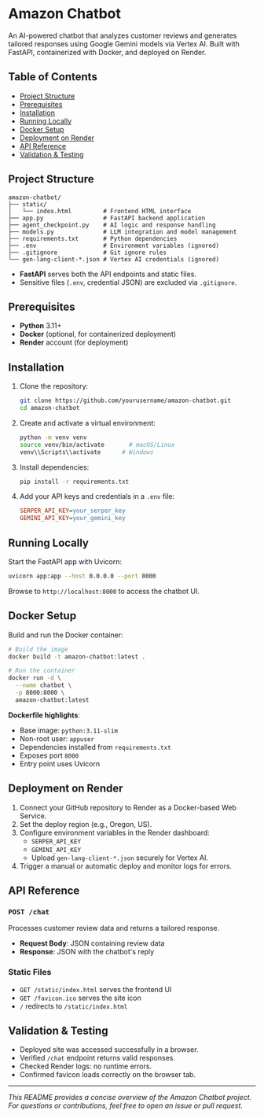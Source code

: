 # Amazon Chatbot

An AI-powered chatbot that analyzes customer reviews and generates tailored responses using Google Gemini models via Vertex AI. Built with FastAPI, containerized with Docker, and deployed on Render.

## Table of Contents

- [Project Structure](#project-structure)
- [Prerequisites](#prerequisites)
- [Installation](#installation)
- [Running Locally](#running-locally)
- [Docker Setup](#docker-setup)
- [Deployment on Render](#deployment-on-render)
- [API Reference](#api-reference)
- [Validation & Testing](#validation--testing)

## Project Structure

```
amazon-chatbot/
├── static/
│   └── index.html         # Frontend HTML interface
├── app.py                 # FastAPI backend application
├── agent_checkpoint.py    # AI logic and response handling
├── models.py              # LLM integration and model management
├── requirements.txt       # Python dependencies
├── .env                   # Environment variables (ignored)
├── .gitignore             # Git ignore rules
└── gen-lang-client-*.json # Vertex AI credentials (ignored)
```

- **FastAPI** serves both the API endpoints and static files.
- Sensitive files (`.env`, credential JSON) are excluded via `.gitignore`.

## Prerequisites

- **Python** 3.11+
- **Docker** (optional, for containerized deployment)
- **Render** account (for deployment)

## Installation

1. Clone the repository:
   ```bash
   git clone https://github.com/yourusername/amazon-chatbot.git
   cd amazon-chatbot
   ```
2. Create and activate a virtual environment:
   ```bash
   python -m venv venv
   source venv/bin/activate       # macOS/Linux
   venv\\Scripts\\activate      # Windows
   ```
3. Install dependencies:
   ```bash
   pip install -r requirements.txt
   ```
4. Add your API keys and credentials in a `.env` file:
   ```ini
   SERPER_API_KEY=your_serper_key
   GEMINI_API_KEY=your_gemini_key
   ```

## Running Locally

Start the FastAPI app with Uvicorn:

```bash
uvicorn app:app --host 0.0.0.0 --port 8000
```

Browse to `http://localhost:8000` to access the chatbot UI.

## Docker Setup

Build and run the Docker container:

```bash
# Build the image
docker build -t amazon-chatbot:latest .

# Run the container
docker run -d \
  --name chatbot \
  -p 8000:8000 \
  amazon-chatbot:latest
```

**Dockerfile highlights**:

- Base image: `python:3.11-slim`
- Non-root user: `appuser`
- Dependencies installed from `requirements.txt`
- Exposes port `8000`
- Entry point uses Uvicorn

## Deployment on Render

1. Connect your GitHub repository to Render as a Docker-based Web Service.
2. Set the deploy region (e.g., Oregon, US).
3. Configure environment variables in the Render dashboard:
   - `SERPER_API_KEY`
   - `GEMINI_API_KEY`
   - Upload `gen-lang-client-*.json` securely for Vertex AI.
4. Trigger a manual or automatic deploy and monitor logs for errors.

## API Reference

### `POST /chat`

Processes customer review data and returns a tailored response.

- **Request Body**: JSON containing review data
- **Response**: JSON with the chatbot's reply

### Static Files

- `GET /static/index.html` serves the frontend UI
- `GET /favicon.ico` serves the site icon
- `/` redirects to `/static/index.html`

## Validation & Testing

- Deployed site was accessed successfully in a browser.
- Verified `/chat` endpoint returns valid responses.
- Checked Render logs: no runtime errors.
- Confirmed favicon loads correctly on the browser tab.

---

_This README provides a concise overview of the Amazon Chatbot project. For questions or contributions, feel free to open an issue or pull request._

